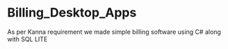 # Billing_Desktop_Apps
As per Kanna requirement we made simple billing software using C# along with SQL LITE 

